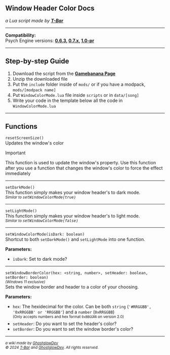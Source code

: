 ## Window Header Color Docs
<i>a Lua script made by <b>[T-Bar](https://github.com/TBar09)</b></i>

---

**Compatibility:** <br>
Psych Engine versions: **[0.6.3](https://github.com/ShadowMario/FNF-PsychEngine/releases/tag/0.6.3), [0.7.x](https://github.com/ShadowMario/FNF-PsychEngine/releases/tag/0.7), [1.0-pr](https://github.com/ShadowMario/FNF-PsychEngine/releases/tag/1.0-prerelease)**

---

## Step-by-step Guide
1. Download the script from the [**Gamebanana Page**](https://gamebanana.com/tools/17992)
2. Unzip the downloaded file
3. Put the `include` folder inside of `mods/` or if you have a modpack, `mods/[modpack name]`
4. Put `WindowColorMode.lua` file inside `scripts` or in `data/[song]`
5. Write your code in the template below all the code in `WindowColorMode.lua` 

---

## Functions

`resetScreenSize()` <br>
Updates the window's color
> [!IMPORTANT]
> This function is used to update the window's property. Use this function after you use a function that changes the window's color to force the effect immediately 

---

`setDarkMode()` <br>
This function simply makes your window header's to dark mode. <br>
<sub>*Similar to <kbd>setWindowColorMode(true)</kbd>*</sub>

---

`setLightMode()` <br>
This function simply makes your window header's to light mode. <br>
<sub>*Similar to <kbd>setWindowColorMode(false)</kbd>*</sub>

---

`setWindowColorMode(isDark: boolean)` <br>
Shortcut to both `setDarkMode()` and `setLightMode` into one function.

**Parameters:**
- `isDark`: Set to dark mode?

---

`setWindowBorderColor(hex: <string, number>, setHeader: boolean, setBorder: boolean)` <br>
<sup>*(Windows 11 exclusive)*</sup> <br>
Sets the window border and header to a color of your choosing.

**Parameters:**
- `hex`: The hexidecimal for the color. Can be both `string` (`'#RRGGBB', '0xRRGGBB' or 'RRGGBB'`) and a `number` (`0xRRGGBB`) <br>
<sup>(Only accepts numbers and hex format `0xBBGGRR` on version 2.0)</sup>
- `setHeader`: Do you want to set the header's color?
- `setBorder`: Do you want to set the window border's color?

---
<sub><i>
a wiki made by [GhostglowDev](https://github.com/AlsoGhostglowDev) <br>
© 2024 [T-Bar](https://github.com/TBar09) and [GhostglowDev](https://github.com/AlsoGhostglowDev). All rights reserved. 
</i></sub>
